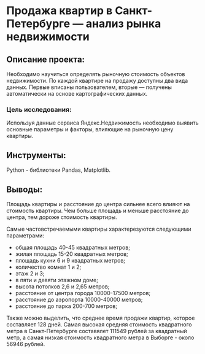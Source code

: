 # Продажа квартир в Санкт-Петербурге — анализ рынка недвижимости

## Описание проекта:
Необходимо научиться определять рыночную стоимость объектов недвижимости. По каждой квартире на продажу доступны два вида данных. Первые вписаны пользователем, вторые — получены автоматически на основе картографических данных.

### Цель исследования:
Используя данные сервиса Яндекс.Недвижимость необходимо выявить основные параметры и факторы, влияющие на рыночную цену квартиры.

## Инструменты:
Python - библиотеки Pandas, Matplotlib.

## Выводы:
Площадь квартиры и расстояние до центра сильнее всего влияют на стоимость квартиры. Чем больше площадь и меньше расстояние до центра, тем дороже стоимость квартиры.

Самые частовстречаемыми квартиры характерезуются следующими параметрами:

- общая площадь 40-45 квадратных метров;
- жилая площадь 15-20 квадратных метров;
- площадь кухни 6 и 9 квадратных метров;
- количество комнат 1 и 2;
- этаж 2 и 3;
- в пяти и девяти этажном доме;
- высота потолков 2,6 и 2,65 метров;
- расстояние от центра города 10000-17500 метров;
- расстояние до аэропорта 10000-40000 метров;
- расстояние до парка 200-700 метров;
  
Также можно выделить, что среднее время продажи квартир, которое составляет 128 дней. Самая высокая средняя стоимость квадратного метра в Санкт-Петербурге составялет 111549 рублей за квадратный метр, а самая низкая стоимость квадратного метра в Выборге - около 56946 рублей.

